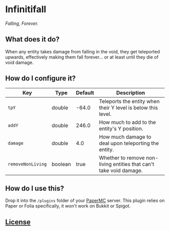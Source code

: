 # Infinitifall

*Falling, Forever.*

## What does it do?

When any entity takes damage from falling in the void, they get teleported upwards, effectively making them fall forever... or at least until they die of void damage.

## How do I configure it?

| Key               | Type    | Default | Description                                                        |
|-------------------|---------|---------|--------------------------------------------------------------------|
| `tpY`             | double  | -64.0   | Teleports the entity when their Y level is below this level.       |
| `addY`            | double  | 246.0   | How much to add to the entity's Y position.                        |
| `damage`          | double  | 4.0     | How much damage to deal upon teleporting the entity.               |
| `removeNonLiving` | boolean | true    | Whether to remove non-living entities that can't take void damage. |

## How do I use this?

Drop it into the `/plugins` folder of your [PaperMC](https://papermc.io) server.
This plugin relies on Paper or Folia specifically, it won't work on Bukkit or Spigot.

## [License](/LICENSE.md)
